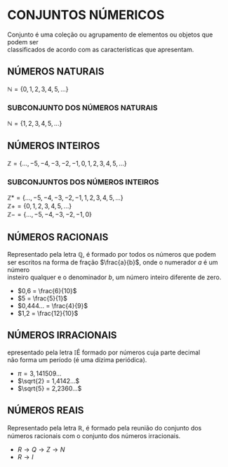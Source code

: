 # CONJUNTOS NÚMERICOS
Conjunto é uma coleção ou agrupamento de elementos ou objetos que podem ser \
classificados de acordo com as características que apresentam.

## NÚMEROS NATURAIS
$\mathbb{N} = \{0, 1, 2, 3, 4, 5, ...\}$

### SUBCONJUNTO DOS NÚMEROS NATURAIS
$\mathbb{N} = \{1, 2, 3, 4, 5, ...\}$

## NÚMEROS INTEIROS
$\mathbb{Z} = \{..., -5, -4, -3, -2, -1, 0, 1, 2, 3, 4, 5, ...\}$

### SUBCONJUNTOS DOS NÚMEROS INTEIROS
$\mathbb{Z}* = \{..., -5, -4, -3, -2, -1, 1, 2, 3, 4, 5, ...\}$ \
$\mathbb{Z}+ = \{0, 1, 2, 3, 4, 5, ...\}$ \
$\mathbb{Z}- = \{..., -5, -4, -3, -2, -1, 0\}$

## NÚMEROS RACIONAIS
Representado pela letra $\mathbb{Q}$, é formado por todos os números que podem \
ser escritos na forma de fração $\frac{a}{b}$, onde o numerador $a$ é um número \
insteiro qualquer e o denominador $b$, um número inteiro diferente de zero.
* $0,6 = \frac{6}{10}$
* $5 = \frac{5}{1}$
* $0,444... = \frac{4}{9}$
* $1,2 = \frac{12}{10}$

## NÚMEROS IRRACIONAIS
epresentado pela letra $\mathbb{I}$É formado por números cuja parte decimal \
não forma um período (é uma dízima periódica).
* $\pi = 3,141509...$
* $\sqrt{2} = 1,4142...$
* $\sqrt{5} = 2,2360...$

## NÚMEROS REAIS
Representado pela letra $\mathbb{R}$, é formado pela reunião do conjunto dos \
números racionais com o conjunto dos números irracionais.
* $R \to Q \to Z \to N$
* $R \to I$
